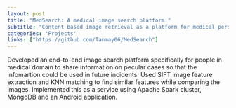 ```yaml
---
layout: post
title: "MedSearch: A medical image search platform."
subtitle: "Content based image retrieval as a platform for medical personnel."
categories: 'Projects'
links: ["https://github.com/Tanmay06/MedSearch"]
---
```


Developed an end-to-end image search platform specifically for people in medical domain to share information on pecular cases so that the infomartion could be used in future incidents. Used SIFT image feature extraction  and KNN matching to find similar features while comparing the images. Implemented this as a service using Apache Spark cluster, MongoDB and an Android application.